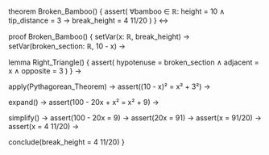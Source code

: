theorem Broken_Bamboo() {
  assert(
    ∀bamboo ∈ ℝ: height = 10 ∧ tip_distance = 3 →
    break_height = 4 11/20
  )
} ↔

proof Broken_Bamboo() {
  setVar(x: ℝ, break_height) →
  setVar(broken_section: ℝ, 10 - x) →
  
  lemma Right_Triangle() {
    assert(
      hypotenuse = broken_section ∧
      adjacent = x ∧
      opposite = 3
    )
  } →

  apply(Pythagorean_Theorem) →
  assert((10 - x)² = x² + 3²) →
  
  expand() →
  assert(100 - 20x + x² = x² + 9) →
  
  simplify() →
  assert(100 - 20x = 9) →
  assert(20x = 91) →
  assert(x = 91/20) →
  assert(x = 4 11/20) →
  
  conclude(break_height = 4 11/20)
}